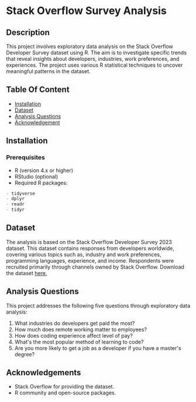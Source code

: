# Stack Overflow Survey Analysis

## Description
This project involves exploratory data analysis on the Stack Overflow Developer Survey dataset using R. The aim is to investigate specific trends that reveal insights about developers, industries, work preferences, and experiences. The project uses various R statistical techniques to uncover meaningful patterns in the dataset.

## Table Of Content
- [Installation](#installation)
- [Dataset](#dataset)
- [Analysis Questions](#analysis)
- [Acknowledgement](#acknoledgement)

## Installation
### Prerequisites
- R (version 4.x or higher)
- RStudio (optional)
- Required R packages:
```r
- tidyverse
- dplyr
- readr
- tidyr
```

## Dataset
The analysis is based on the Stack Overflow Developer Survey 2023 dataset. This dataset contains responses from developers worldwide, covering various topics such as, industry and work preferences, programming languages, experience, and income. Respondents were recruited primarily through channels owned by Stack Overflow. Download the dataset [here.](https://www.kaggle.com/datasets/stackoverflow/stack-overflow-2023-developers-survey?resource=download&select=survey_results_public.csv)

## Analysis Questions
This project addresses the following five questions through exploratory data analysis:
1. What industries do developers get paid the most?
2. How much does remote working matter to employees?
3. How does coding experience affect level of pay?
4. What's the most popular method of learning to code?
5. Are you more likely to get a job as a developer if you have a master's degree?

## Acknowledgements
- Stack Overflow for providing the dataset.
- R community and open-source packages.
